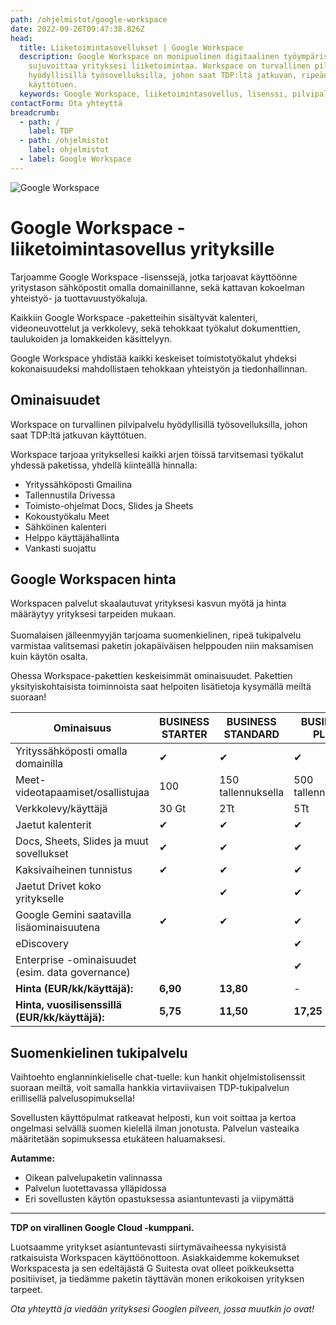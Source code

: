 ```yaml
---
path: /ohjelmistot/google-workspace
date: 2022-09-26T09:47:38.826Z
head:
  title: Liiketoimintasovellukset | Google Workspace
  description: Google Workspace on monipuolinen digitaalinen työympäristö, joka
    sujuvoittaa yrityksesi liiketoimintaa. Workspace on turvallinen pilvipalvelu
    hyödyllisillä työsovelluksilla, johon saat TDP:ltä jatkuvan, ripeän
    käyttötuen.
  keywords: Google Workspace, liiketoimintasovellus, lisenssi, pilvipalvelu
contactForm: Ota yhteyttä
breadcrumb:
  - path: /
    label: TDP
  - path: /ohjelmistot
    label: ohjelmistot
  - label: Google Workspace
---
```

![Google Workspace](/assets/workspace-tinified.jpg "Google Workspace")

# Google Workspace -liiketoimintasovellus yrityksille

Tarjoamme Google Workspace -lisenssejä, jotka tarjoavat käyttöönne yritystason sähköpostit omalla domainillanne, sekä kattavan kokoelman yhteistyö- ja tuottavuustyökaluja.

Kaikkiin Google Workspace -paketteihin sisältyvät kalenteri, videoneuvottelut ja verkkolevy, sekä tehokkaat työkalut dokumenttien, taulukoiden ja lomakkeiden käsittelyyn.

Google Workspace yhdistää kaikki keskeiset toimistotyökalut yhdeksi kokonaisuudeksi mahdollistaen tehokkaan yhteistyön ja tiedonhallinnan. 

## O﻿minaisuudet

Workspace on turvallinen pilvipalvelu hyödyllisillä työsovelluksilla, johon saat TDP:ltä jatkuvan käyttötuen. 

Workspace tarjoaa yrityksellesi kaikki arjen töissä tarvitsemasi työkalut yhdessä paketissa, yhdellä kiinteällä hinnalla:

* Yrityssähköposti Gmailina
* Tallennustila Drivessa
* Toimisto-ohjelmat Docs, Slides ja Sheets
* Kokoustyökalu Meet
* Sähköinen kalenteri
* Helppo käyttäjähallinta
* Vankasti suojattu

## Google Workspacen hinta

Workspacen palvelut skaalautuvat yrityksesi kasvun myötä ja hinta määräytyy yrityksesi tarpeiden mukaan. \
\
Suomalaisen jälleenmyyjän tarjoama suomenkielinen, ripeä tukipalvelu varmistaa valitsemasi paketin jokapäiväisen helppouden niin maksamisen kuin käytön osalta. 

Ohessa Workspace-pakettien keskeisimmät ominaisuudet. Pakettien yksityiskohtaisista toiminnoista saat helpoiten lisätietoja kysymällä meiltä suoraan!

| Ominaisuus                                       | BUSINESS STARTER | BUSINESS STANDARD | BUSINESS PLUS |
| ------------------------------------------------ | ---------------- | ----------------- | ------------- |
| Yrityssähköposti omalla domainilla               | ✔                | ✔                 | ✔             |
| Meet-videotapaamiset/osallistujaa                | 100              | 150 tallennuksella                 | 500 tallennuksella          | 
| Verkkolevy/käyttäjä                              | 30 Gt            | 2Tt               | 5Tt           |
| Jaetut kalenterit                                | ✔                | ✔                 | ✔             |
| Docs, Sheets, Slides ja muut sovellukset         | ✔                | ✔                 | ✔             |
| Kaksivaiheinen tunnistus                         | ✔                | ✔                 | ✔             |
| Jaetut Drivet koko yritykselle                   |                  | ✔                 | ✔             |
| Google Gemini saatavilla lisäominaisuutena       | ✔                | ✔                 | ✔             |
| eDiscovery                                       |                  |                   | ✔             |
| Enterprise -ominaisuudet (esim. data governance) |                  |                   | ✔             |
| **Hinta (EUR/kk/käyttäjä):**                     | **6,90**         | **13,80**         | \-            |
| **Hinta, vuosilisenssillä (EUR/kk/käyttäjä):**   | **5,75**         | **11,50**         | **17,25**     |

## Suomenkielinen tukipalvelu

Vaihtoehto englanninkieliselle chat-tuelle: kun hankit ohjelmistolisenssit suoraan meiltä, voit samalla hankkia virtaviivaisen TDP-tukipalvelun erillisellä palvelusopimuksella! 

Sovellusten käyttöpulmat ratkeavat helposti, kun voit soittaa ja kertoa ongelmasi selvällä suomen kielellä ilman jonotusta. Palvelun vasteaika määritetään sopimuksessa etukäteen haluamaksesi.

**Autamme:**

* Oikean palvelupaketin valinnassa
* Palvelun luotettavassa ylläpidossa
* Eri sovellusten käytön opastuksessa asiantuntevasti ja viipymättä

- - -

**TDP on virallinen Google Cloud -kumppani.** 

Luotsaamme yritykset asiantuntevasti siirtymävaiheessa nykyisistä ratkaisuista Workspacen käyttöönottoon. Asiakkaidemme kokemukset Workspacesta ja sen edeltäjästä G Suitesta ovat olleet poikkeuksetta positiiviset, ja tiedämme paketin täyttävän monen erikokoisen yrityksen tarpeet. 

*Ota yhteyttä ja viedään yrityksesi Googlen pilveen, jossa muutkin jo ovat!*